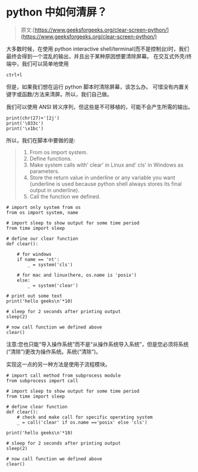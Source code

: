 # python 中如何清屏？

> 原文:[https://www.geeksforgeeks.org/clear-screen-python/](https://www.geeksforgeeks.org/clear-screen-python/)

大多数时候，在使用 python interactive shell/terminal(而不是控制台)时，我们最终会得到一个混乱的输出，并且出于某种原因想要清除屏幕。
在交互式外壳/终端中，我们可以简单地使用

```
ctrl+l
```

但是，如果我们想在运行 python 脚本时清除屏幕，该怎么办。
可惜没有内置关键字或函数/方法来清屏。所以，我们自己做。

我们可以使用 ANSI 转义序列，但这些是不可移植的，可能不会产生所需的输出。

```
print(chr(27)+'[2j')
print('\033c')
print('\x1bc')
```

所以，我们在脚本中要做的是:

> 1.  From os import system.
> 2.  Define functions.
> 3.  Make system calls with' clear' in Linux and' cls' in Windows as parameters.
> 4.  Store the return value in underline or any variable you want (underline is used because python shell always stores its final output in underline).
> 5.  Call the function we defined.

```
# import only system from os
from os import system, name

# import sleep to show output for some time period
from time import sleep

# define our clear function
def clear():

    # for windows
    if name == 'nt':
        _ = system('cls')

    # for mac and linux(here, os.name is 'posix')
    else:
        _ = system('clear')

# print out some text
print('hello geeks\n'*10)

# sleep for 2 seconds after printing output
sleep(2)

# now call function we defined above
clear()
```

注意:您也只能“导入操作系统”而不是“从操作系统导入系统”，但是您必须将系统(“清除”)更改为操作系统。系统(“清除”)。

实现这一点的另一种方法是使用子流程模块。

```
# import call method from subprocess module
from subprocess import call

# import sleep to show output for some time period
from time import sleep

# define clear function
def clear():
    # check and make call for specific operating system
    _ = call('clear' if os.name =='posix' else 'cls')

print('hello geeks\n'*10)

# sleep for 2 seconds after printing output
sleep(2)

# now call function we defined above
clear()
```